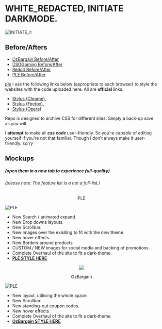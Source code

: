 # WHITE_REDACTED, INITIATE DARKMODE.
![INITIATE_it](https://i.imgur.com/1rFKCCM.jpg "Dark_Mode_Activated.")

## Before/Afters
* [OzBargain Before/After](https://cdn.knightlab.com/libs/juxtapose/latest/embed/index.html?uid=7ea1b7fa-0379-11eb-bf88-a15b6c7adf9a)
* [DSOGaming Before/After](https://cdn.knightlab.com/libs/juxtapose/latest/embed/index.html?uid=0893f522-037a-11eb-bf88-a15b6c7adf9a)
* [Reddit Before/After](https://cdn.knightlab.com/libs/juxtapose/latest/embed/index.html?uid=d218182c-037c-11eb-bf88-a15b6c7adf9a)
* [PLE Before/After](https://cdn.knightlab.com/libs/juxtapose/latest/embed/index.html?uid=f064bacc-0379-11eb-bf88-a15b6c7adf9a)

[ple](https://github.com/peepoboi/cssplayground/blob/master/ple.user.css)
I use the following links below (appropriate to each browser) to style the websites with the code uploaded here. All are **official** links.
* [Stylus (Chrome)](https://chrome.google.com/webstore/detail/stylus/clngdbkpkpeebahjckkjfobafhncgmne?hl=en), 
* [Stylus (Firefox)](https://addons.mozilla.org/en-US/firefox/addon/styl-us/), 
* [Stylus (Opera)](https://addons.opera.com/en/extensions/details/stylus/)



Repo is designed to archive CSS for different sites. Simply a back-up save as you will.

I **attempt** to make all ***css code*** user-friendly. So you're capable of editing yourself if you're not that familiar. Though I don't always make it user-friendly. *sorry*


## Mockups
##### (open them in a new tab to experience full-quality)
###### (please note: The feature list is a not a full-list.)

<p align="center">PLE</p>

![PLE](https://i.imgur.com/JEXitEO.jpg "PLE_Dark_Mode_Activated.")

* New Search / animated expand.
* New Drop downs layouts.
* New Scrollbar.
* New Images over the exisiting to fit with the *new* theme.
* New hover effects. 
* New Borders around products
* CUSTOM / NEW images for social media and backing of promotions
* Complete Overhaul of the site to fit a dark-theme.
* **[PLE STYLE HERE](https://github.com/peepoboi/cssplayground/blob/master/ple.css)**

<p align="center">
  <img src="https://i.imgur.com/ZXVPFHN.png">
</p>


<p align="center">OzBargain</p>

![PLE](https://i.imgur.com/RsUWswY.jpg "OzBargain_Dark_Mode_Activated.")

* New layout, utilising the whole space.
* New Scrollbar.
* New standing-out coupon codes.
* New hover effects. 
* Complete Overhaul of the site to fit a dark-theme.
* **[OzBargain STYLE HERE](https://github.com/peepoboi/cssplayground/blob/master/OZBargain.css)**
